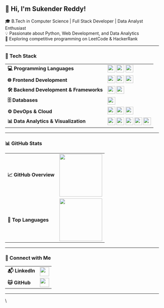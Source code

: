 ## 👋 Hi, I'm Sukender Reddy!  
🎓 B.Tech in Computer Science | Full Stack Developer | Data Analyst Enthusiast  
💡 Passionate about Python, Web Development, and Data Analytics  
🚀 Exploring competitive programming on LeetCode & HackerRank  

---

### 🚀 Tech Stack  

<table>
  <tr>
    <td><b>💻 Programming Languages</b></td>
    <td>
      <img src="https://img.shields.io/badge/Python-3776AB?style=for-the-badge&logo=python&logoColor=white" height="25">
      <img src="https://img.shields.io/badge/JavaScript-F7DF1E?style=for-the-badge&logo=javascript&logoColor=black" height="25">
      <img src="https://img.shields.io/badge/SQL-4479A1?style=for-the-badge&logo=mysql&logoColor=white" height="25">
    </td>
  </tr>
  <tr>
    <td><b>🌐 Frontend Development</b></td>
    <td>
      <img src="https://img.shields.io/badge/HTML5-E34F26?style=for-the-badge&logo=html5&logoColor=white" height="25">
      <img src="https://img.shields.io/badge/CSS3-1572B6?style=for-the-badge&logo=css3&logoColor=white" height="25">
      <img src="https://img.shields.io/badge/React.js-61DAFB?style=for-the-badge&logo=react&logoColor=black" height="25">
    </td>
  </tr>
  <tr>
    <td><b>🛠 Backend Development & Frameworks</b></td>
    <td>
      <img src="https://img.shields.io/badge/Django-092E20?style=for-the-badge&logo=django&logoColor=white" height="25">
      <img src="https://img.shields.io/badge/FastAPI-009688?style=for-the-badge&logo=fastapi&logoColor=white" height="25">
    </td>
  </tr>
  <tr>
    <td><b>🗄️ Databases</b></td>
    <td>
      <img src="https://img.shields.io/badge/MySQL-4479A1?style=for-the-badge&logo=mysql&logoColor=white" height="25">
    </td>
  </tr>
  <tr>
    <td><b>⚙️ DevOps & Cloud</b></td>
    <td>
      <img src="https://img.shields.io/badge/AWS-232F3E?style=for-the-badge&logo=amazon-aws&logoColor=white" height="25">
      <img src="https://img.shields.io/badge/Docker-2496ED?style=for-the-badge&logo=docker&logoColor=white" height="25">
      <img src="https://img.shields.io/badge/Kubernetes-326CE5?style=for-the-badge&logo=kubernetes&logoColor=white" height="25">
    </td>
  </tr>
  <tr>
    <td><b>📊 Data Analytics & Visualization</b></td>
    <td>
      <img src="https://img.shields.io/badge/Power%20BI-F2C811?style=for-the-badge&logo=powerbi&logoColor=black" height="25">
      <img src="https://img.shields.io/badge/NumPy-013243?style=for-the-badge&logo=numpy&logoColor=white" height="25">
      <img src="https://img.shields.io/badge/Pandas-150458?style=for-the-badge&logo=pandas&logoColor=white" height="25">
      <img src="https://img.shields.io/badge/Matplotlib-007ACC?style=for-the-badge&logo=matplotlib&logoColor=white" height="25">
      <img src="https://img.shields.io/badge/Seaborn-008080?style=for-the-badge&logo=seaborn&logoColor=white" height="25">
    </td>
  </tr>
</table>

---

### 📊 GitHub Stats  

<table>
  <tr>
    <td><b>📈 GitHub Overview</b></td>
    <td>
      <img src="https://github-readme-stats.vercel.app/api?username=sukenderreddy&show_icons=true&theme=radical" height="140">
    </td>
  </tr>
  <tr>
    <td><b>📌 Top Languages</b></td>
    <td>
      <img src="https://github-readme-stats.vercel.app/api/top-langs/?username=sukenderreddy&layout=compact&theme=radical" height="140">
    </td>
  </tr>
</table>

---

### 🔗 Connect with Me  

<table>
  <tr>
    <td><b>📬 LinkedIn</b></td>
    <td>
      <a href="https://www.linkedin.com/in/sukenderreddy28/">
        <img src="https://img.shields.io/badge/-LinkedIn-blue?style=for-the-badge&logo=Linkedin&logoColor=white" height="30">
      </a>
    </td>
  </tr>
  <tr>
    <td><b>🐱 GitHub</b></td>
    <td>
      <a href="https://github.com/sukenderreddy">
        <img src="https://img.shields.io/badge/-GitHub-black?style=for-the-badge&logo=github&logoColor=white" height="30">
      </a>
    </td>
  </tr>
</table>

---
\
